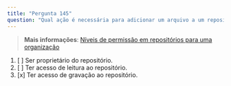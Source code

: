 ```yaml
---
title: "Pergunta 145"
question: "Qual ação é necessária para adicionar um arquivo a um repositório do GitHub?"
---
```


> **Mais informações**: [Níveis de permissão em repositórios para uma organização](https://docs.github.com/en/organizations/managing-access-to-your-organizations-repositories/repository-permission-levels-for-an-organization)
1. [ ] Ser proprietário do repositório.
1. [ ] Ter acesso de leitura ao repositório.
1. [x] Ter acesso de gravação ao repositório.
